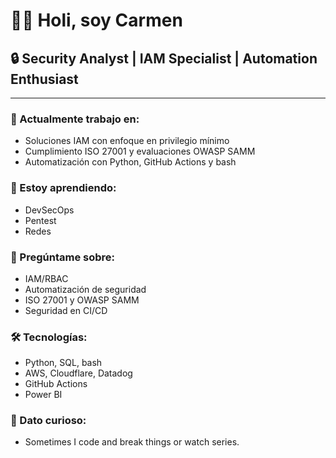 # 🧚🏻 Holi, soy Carmen

## 🔒 Security Analyst | IAM Specialist | Automation Enthusiast

---

### 🔭 Actualmente trabajo en:
- Soluciones IAM con enfoque en privilegio mínimo
- Cumplimiento ISO 27001 y evaluaciones OWASP SAMM
- Automatización con Python, GitHub Actions y bash

### 🌱 Estoy aprendiendo:
- DevSecOps
- Pentest
- Redes

### 💬 Pregúntame sobre:
- IAM/RBAC
- Automatización de seguridad
- ISO 27001 y OWASP SAMM
- Seguridad en CI/CD

### 🛠️ Tecnologías:
- Python, SQL, bash
- AWS, Cloudflare, Datadog
- GitHub Actions
- Power BI

### 💖 Dato curioso:
- Sometimes I code and break things or watch series.
